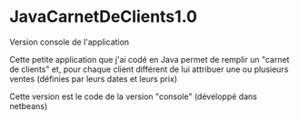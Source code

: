 # JavaCarnetDeClients1.0
Version console de l'application 

Cette petite application que j'ai codé en Java permet de remplir un "carnet de clients" et, pour chaque client différent de lui attribuer une ou plusieurs ventes (définies par leurs dates et leurs prix)

Cette version est le code de la version "console" (développé dans netbeans)
